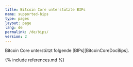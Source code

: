 ```yaml
---
title: Bitcoin Core unterstützte BIPs
name: supported-bips
type: pages
layout: page
lang: de
permalink: /de/bips/
version: 2
---
```

Bitcoin Core unterstützt folgende [BIPs][BitcoinCoreDocBips].

{% include references.md %}
